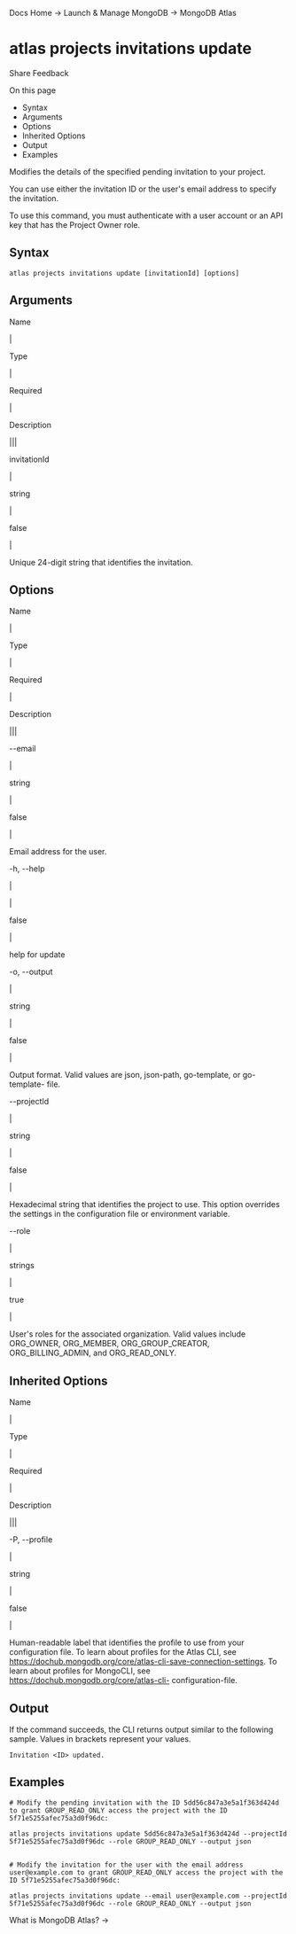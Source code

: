 Docs Home → Launch & Manage MongoDB → MongoDB Atlas

# atlas projects invitations update

Share Feedback

On this page

  * Syntax
  * Arguments
  * Options
  * Inherited Options
  * Output
  * Examples

Modifies the details of the specified pending invitation to your project.

You can use either the invitation ID or the user's email address to specify
the invitation.

To use this command, you must authenticate with a user account or an API key
that has the Project Owner role.

## Syntax

    
    
    atlas projects invitations update [invitationId] [options]  
      
  
## Arguments

Name

|

Type

|

Required

|

Description  
  
|||  
  
invitationId

|

string

|

false

|

Unique 24-digit string that identifies the invitation.  
  
## Options

Name

|

Type

|

Required

|

Description  
  
|||  
  
\--email

|

string

|

false

|

Email address for the user.  
  
-h, --help

|

|

false

|

help for update  
  
-o, --output

|

string

|

false

|

Output format. Valid values are json, json-path, go-template, or go-template-
file.  
  
\--projectId

|

string

|

false

|

Hexadecimal string that identifies the project to use. This option overrides
the settings in the configuration file or environment variable.  
  
\--role

|

strings

|

true

|

User's roles for the associated organization. Valid values include ORG_OWNER,
ORG_MEMBER, ORG_GROUP_CREATOR, ORG_BILLING_ADMIN, and ORG_READ_ONLY.  
  
## Inherited Options

Name

|

Type

|

Required

|

Description  
  
|||  
  
-P, --profile

|

string

|

false

|

Human-readable label that identifies the profile to use from your
configuration file. To learn about profiles for the Atlas CLI, see
https://dochub.mongodb.org/core/atlas-cli-save-connection-settings. To learn
about profiles for MongoCLI, see https://dochub.mongodb.org/core/atlas-cli-
configuration-file.  
  
## Output

If the command succeeds, the CLI returns output similar to the following
sample. Values in brackets represent your values.

    
    
    Invitation <ID> updated.  
      
  
## Examples

    
    
    # Modify the pending invitation with the ID 5dd56c847a3e5a1f363d424d to grant GROUP_READ_ONLY access the project with the ID 5f71e5255afec75a3d0f96dc:  
      
    atlas projects invitations update 5dd56c847a3e5a1f363d424d --projectId 5f71e5255afec75a3d0f96dc --role GROUP_READ_ONLY --output json  
      
    
    # Modify the invitation for the user with the email address user@example.com to grant GROUP_READ_ONLY access the project with the ID 5f71e5255afec75a3d0f96dc:  
      
    atlas projects invitations update --email user@example.com --projectId 5f71e5255afec75a3d0f96dc --role GROUP_READ_ONLY --output json  
  
What is MongoDB Atlas? →

